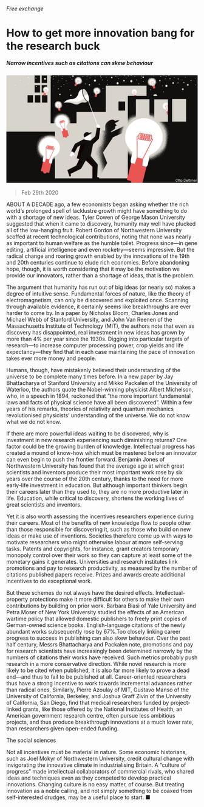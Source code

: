 ###### Free exchange

# How to get more innovation bang for the research buck 

##### Narrow incentives such as citations can skew behaviour 

![image](images/20200229_FND000_0.jpg) 

> Feb 29th 2020 

ABOUT A DECADE ago, a few economists began asking whether the rich world’s prolonged spell of lacklustre growth might have something to do with a shortage of new ideas. Tyler Cowen of George Mason University suggested that when it came to discovery, humanity may well have plucked all of the low-hanging fruit. Robert Gordon of Northwestern University scoffed at recent technological contributions, noting that none was nearly as important to human welfare as the humble toilet. Progress since—in gene editing, artificial intelligence and even rocketry—seems impressive. But the radical change and roaring growth enabled by the innovations of the 19th and 20th centuries continue to elude rich economies. Before abandoning hope, though, it is worth considering that it may be the motivation we provide our innovators, rather than a shortage of ideas, that is the problem.

The argument that humanity has run out of big ideas (or nearly so) makes a degree of intuitive sense. Fundamental forces of nature, like the theory of electromagnetism, can only be discovered and exploited once. Scanning through available evidence, it certainly seems like breakthroughs are ever harder to come by. In a paper by Nicholas Bloom, Charles Jones and Michael Webb of Stanford University, and John Van Reenen of the Massachusetts Institute of Technology (MIT), the authors note that even as discovery has disappointed, real investment in new ideas has grown by more than 4% per year since the 1930s. Digging into particular targets of research—to increase computer processing power, crop yields and life expectancy—they find that in each case maintaining the pace of innovation takes ever more money and people.


Humans, though, have mistakenly believed their understanding of the universe to be complete many times before. In a new paper by Jay Bhattacharya of Stanford University and Mikko Packalen of the University of Waterloo, the authors quote the Nobel-winning physicist Albert Michelson, who, in a speech in 1894, reckoned that “the more important fundamental laws and facts of physical science have all been discovered”. Within a few years of his remarks, theories of relativity and quantum mechanics revolutionised physicists’ understanding of the universe. We do not know what we do not know.

If there are more powerful ideas waiting to be discovered, why is investment in new research experiencing such diminishing returns? One factor could be the growing burden of knowledge. Intellectual progress has created a mound of know-how which must be mastered before an innovator can even begin to push the frontier forward. Benjamin Jones of Northwestern University has found that the average age at which great scientists and inventors produce their most important work rose by six years over the course of the 20th century, thanks to the need for more early-life investment in education. But although important thinkers begin their careers later than they used to, they are no more productive later in life. Education, while critical to discovery, shortens the working lives of great scientists and inventors.

Yet it is also worth assessing the incentives researchers experience during their careers. Most of the benefits of new knowledge flow to people other than those responsible for discovering it, such as those who build on new ideas or make use of inventions. Societies therefore come up with ways to motivate researchers who might otherwise labour at more self-serving tasks. Patents and copyrights, for instance, grant creators temporary monopoly control over their work so they can capture at least some of the monetary gains it generates. Universities and research institutes link promotions and pay to research productivity, as measured by the number of citations published papers receive. Prizes and awards create additional incentives to do exceptional work.

But these schemes do not always have the desired effects. Intellectual-property protections make it more difficult for others to make their own contributions by building on prior work. Barbara Biasi of Yale University and Petra Moser of New York University studied the effects of an American wartime policy that allowed domestic publishers to freely print copies of German-owned science books. English-language citations of the newly abundant works subsequently rose by 67%.Too closely linking career progress to success in publishing can also skew behaviour. Over the past half century, Messrs Bhattacharya and Packalen note, promotions and pay for research scientists have increasingly been determined narrowly by the numbers of citations their works have received. Such metrics probably push research in a more conservative direction. While novel research is more likely to be cited when published, it is also far more likely to prove a dead end—and thus to fail to be published at all. Career-oriented researchers thus have a strong incentive to work towards incremental advances rather than radical ones. Similarly, Pierre Azoulay of MIT, Gustavo Manso of the University of California, Berkeley, and Joshua Graff Zivin of the University of California, San Diego, find that medical researchers funded by project-linked grants, like those offered by the National Institutes of Health, an American government research centre, often pursue less ambitious projects, and thus produce breakthrough innovations at a much lower rate, than researchers given open-ended funding.

The social sciences

Not all incentives must be material in nature. Some economic historians, such as Joel Mokyr of Northwestern University, credit cultural change with invigorating the innovative climate in industrialising Britain. A “culture of progress” made intellectual collaborators of commercial rivals, who shared ideas and techniques even as they competed to develop practical innovations. Changing culture is no easy matter, of course. But treating innovation as a noble calling, and not simply something to be coaxed from self-interested drudges, may be a useful place to start. ■


